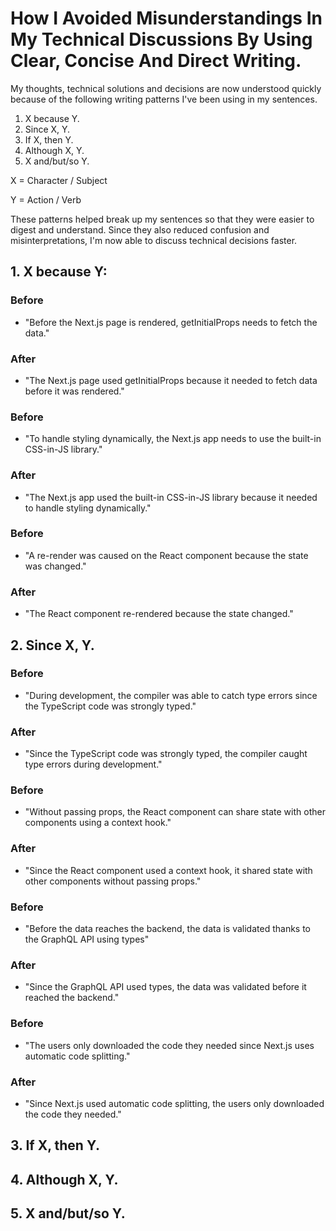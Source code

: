 # How I Avoided Misunderstandings In My Technical Discussions By Using Clear, Concise And Direct Writing.

My thoughts, technical solutions and decisions are now understood quickly because of the following writing patterns I've been using in my sentences.

1. X because Y.
2. Since X, Y.
3. If X, then Y.
4. Although X, Y.
5. X and/but/so Y.

X = Character / Subject

Y = Action / Verb

These patterns helped break up my sentences so that they were easier to digest and understand. Since they also reduced confusion and misinterpretations, I'm now able to discuss technical decisions faster.

## 1. X because Y:

### Before
- "Before the Next.js page is rendered, getInitialProps needs to fetch the data."

### After
- "The Next.js page used getInitialProps because it needed to fetch data before it was rendered."

### Before
- "To handle styling dynamically, the Next.js app needs to use the built-in CSS-in-JS library."

### After
- "The Next.js app used the built-in CSS-in-JS library because it needed to handle styling dynamically."

### Before
- "A re-render was caused on the React component because the state was changed."

### After
- "The React component re-rendered because the state changed."

## 2. Since X, Y.

### Before
- "During development, the compiler was able to catch type errors since the TypeScript code was strongly typed."

### After
- "Since the TypeScript code was strongly typed, the compiler caught type errors during development."

### Before
- "Without passing props, the React component can share state with other components using a context hook."

### After
- "Since the React component used a context hook, it shared state with other components without passing props."

### Before
- "Before the data reaches the backend, the data is validated thanks to the GraphQL API using types" 

### After
- "Since the GraphQL API used types, the data was validated before it reached the backend."

### Before
- "The users only downloaded the code they needed since Next.js uses automatic code splitting."

### After
- "Since Next.js used automatic code splitting, the users only downloaded the code they needed."


## 3. If X, then Y.


## 4. Although X, Y.
## 5. X and/but/so Y.